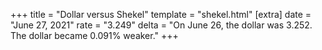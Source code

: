 +++
title = "Dollar versus Shekel"
template = "shekel.html"
[extra]
date = "June 27, 2021"
rate = "3.249"
delta = "On June 26, the dollar was 3.252. The dollar became 0.091% weaker."
+++
